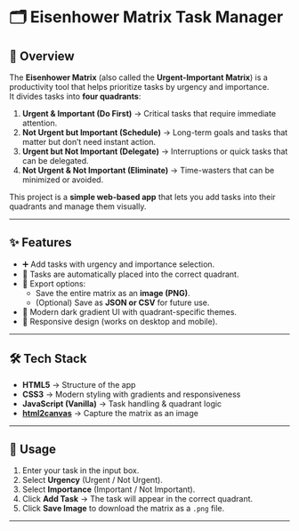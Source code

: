 # 🗂️ Eisenhower Matrix Task Manager

## 📌 Overview
The **Eisenhower Matrix** (also called the **Urgent-Important Matrix**) is a productivity tool that helps prioritize tasks by urgency and importance.  
It divides tasks into **four quadrants**:

1. **Urgent & Important (Do First)** → Critical tasks that require immediate attention.  
2. **Not Urgent but Important (Schedule)** → Long-term goals and tasks that matter but don’t need instant action.  
3. **Urgent but Not Important (Delegate)** → Interruptions or quick tasks that can be delegated.  
4. **Not Urgent & Not Important (Eliminate)** → Time-wasters that can be minimized or avoided.  

This project is a **simple web-based app** that lets you add tasks into their quadrants and manage them visually.  

---

## ✨ Features
- ➕ Add tasks with urgency and importance selection.  
- 📑 Tasks are automatically placed into the correct quadrant.  
- 💾 Export options:
  - Save the entire matrix as an **image (PNG)**.  
  - (Optional) Save as **JSON or CSV** for future use.  
- 🎨 Modern dark gradient UI with quadrant-specific themes.  
- 📱 Responsive design (works on desktop and mobile).  

---

## 🛠️ Tech Stack
- **HTML5** → Structure of the app  
- **CSS3** → Modern styling with gradients and responsiveness  
- **JavaScript (Vanilla)** → Task handling & quadrant logic  
- **[html2canvas](https://github.com/niklasvh/html2canvas)** → Capture the matrix as an image  

---

## 🚀 Usage
1. Enter your task in the input box.  
2. Select **Urgency** (Urgent / Not Urgent).  
3. Select **Importance** (Important / Not Important).  
4. Click **Add Task** → The task will appear in the correct quadrant.  
5. Click **Save Image** to download the matrix as a `.png` file.  

---

